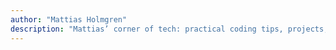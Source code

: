 ```yaml
---
author: "Mattias Holmgren"
description: "Mattias’ corner of tech: practical coding tips, projects, tutorials, and ideas for developers and tech lovers."
---
```

